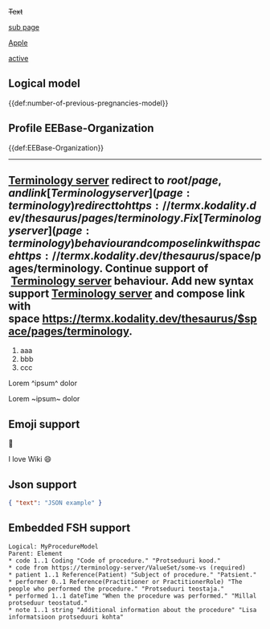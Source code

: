 ~~Text~~


[sub page](page:subpage-of-test-page)

[Apple](concept:snomed-ct|735215001)

[active](concept:publication-status|active)

## Logical model
{{def:number-of-previous-pregnancies-model}}


## Profile EEBase-Organization
{{def:EEBase-Organization}}

---

[Terminology server](/page) redirect to $root/page, and link [Terminology server](page:terminology) redirect to https://termx.kodality.dev/thesaurus/pages/terminology.
Fix [Terminology server](page:terminology) behaviour and compose link with space https://termx.kodality.dev/thesaurus/$space/pages/terminology.
Continue support of  [Terminology server](/page) behaviour.
Add new syntax support [Terminology server](terminology) and compose link with space https://termx.kodality.dev/thesaurus/$space/pages/terminology.
---



1. aaa
1. bbb
1. ccc

Lorem ^ipsum^ dolor

Lorem ~ipsum~ dolor

## Emoji support
:carrot:

I love Wiki :smile: 

## Json support
```json
{ "text": "JSON example" }
```

## Embedded FSH support
```fsh
Logical: MyProcedureModel
Parent: Element
* code 1..1 Coding "Code of procedure." "Protseduuri kood."
* code from https://terminology-server/ValueSet/some-vs (required)
* patient 1..1 Reference(Patient) "Subject of procedure." "Patsient."
* performer 0..1 Reference(Practitioner or PractitionerRole) "The people who performed the procedure." "Protseduuri teostaja."
* performed 1..1 dateTime "When the procedure was performed." "Millal protseduur teostatud."
* note 1..1 string "Additional information about the procedure" "Lisa informatsioon protseduuri kohta"
```

